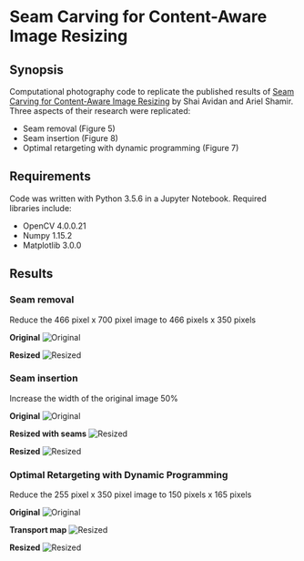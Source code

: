 # Seam Carving for Content-Aware Image Resizing

## Synopsis

Computational photography code to replicate the published results of [Seam Carving for Content-Aware Image Resizing](http://www.faculty.idc.ac.il/arik/SCWeb/imret/index.html) by Shai Avidan and Ariel Shamir. Three aspects of their research were replicated:

  - Seam removal (Figure 5)
  - Seam insertion (Figure 8)
  - Optimal retargeting with dynamic programming (Figure 7)

## Requirements

Code was written with Python 3.5.6 in a Jupyter Notebook. Required libraries include:

  - OpenCV 4.0.0.21
  - Numpy 1.15.2
  - Matplotlib 3.0.0

## Results

### Seam removal
Reduce the 466 pixel x 700 pixel image to 466 pixels x 350 pixels

**Original**
![Original](https://github.com/abfisher0417/seam-carving/images/fig5.png)

**Resized**
![Resized](https://github.com/abfisher0417/seam-carving/images/fig5out/fig5_resized.png)

### Seam insertion
Increase the width of the original image 50%

**Original**
![Original](https://github.com/abfisher0417/seam-carving/images/fig8.png)

**Resized with seams**
![Resized](https://github.com/abfisher0417/seam-carving/images/fig8out/resize_1_with_seams.png)

**Resized**
![Resized](https://github.com/abfisher0417/seam-carving/images/fig8out/resize_1.png)

### Optimal Retargeting with Dynamic Programming
Reduce the 255 pixel x 350 pixel image to 150 pixels x 165 pixels

**Original**
![Original](https://github.com/abfisher0417/seam-carving/images/fig7.png)

**Transport map**
![Resized](https://github.com/abfisher0417/seam-carving/images/fig7out/t_map_color_w_seam.png)

**Resized**
![Resized](https://github.com/abfisher0417/seam-carving/images/fig7out/fig7_resized.png)